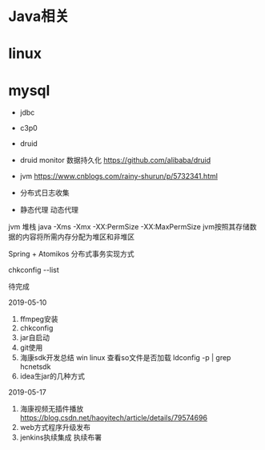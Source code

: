 # Java相关
# linux
# mysql


* jdbc
* c3p0
* druid 
* druid monitor 数据持久化
    https://github.com/alibaba/druid
* jvm https://www.cnblogs.com/rainy-shurun/p/5732341.html
* 分布式日志收集

* 静态代理 动态代理


jvm 堆栈 
java  -Xms -Xmx -XX:PermSize -XX:MaxPermSize
jvm按照其存储数据的内容将所需内存分配为堆区和非堆区



Spring + Atomikos 分布式事务实现方式

chkconfig --list


待完成

2019-05-10
1. ffmpeg安装
2. chkconfig
3. jar自启动
5. git使用
6. 海康sdk开发总结 win linux 
    查看so文件是否加载
    ldconfig  -p  | grep hcnetsdk  
7. idea生jar的几种方式

2019-05-17
1. 海康视频无插件播放
https://blog.csdn.net/haoyitech/article/details/79574696
2. web方式程序升级发布
3. jenkins执续集成 执续布署